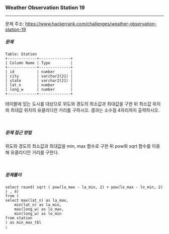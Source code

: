 ### Weather Observation Station 19

------

문제 주소: https://www.hackerrank.com/challenges/weather-observation-station-19



##### 문제

```
Table: Station
+-------------+--------------+
| Column Name | Type         |
+-------------+--------------+
| id          | number       |
| city        | varchar2(21) |
| state       | varchar2(21) |
| lat_n       | number       |
| long_w      | number       |
+-------------+--------------+
```

테이블에 있는 도시를 대상으로 위도와 경도의 최소값과 최대값을 구한 뒤 최소값 위치와 최대값 위치의 유클리디안 거리를 구하시오. 결과는 소수점 4자리까지 출력하시오.        

​     

##### 문제 접근 방법

위도와 경도의 최소값과 최대값을 min, max 함수로 구한 뒤 pow와 sqrt 함수를 이용해 유클리디안 거리를 구한다.    

​     

##### 문제풀이

```
select round( sqrt ( pow(la_max - la_min, 2) + pow(lo_max - lo_min, 2) ) , 4)
from (
select max(lat_n) as la_max, 
    min(lat_n) as la_min,
    max(long_w) as lo_max, 
    min(long_w) as lo_min
from station
) as min_max_tbl
;
```

